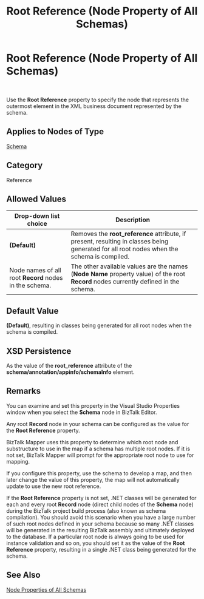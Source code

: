 ﻿---
title: Root Reference (Node Property of All Schemas)
TOCTitle: Root Reference (Node Property of All Schemas)
ms:assetid: 66ec55e0-e634-4ce0-8eb8-711b638f6272
ms:mtpsurl: https://msdn.microsoft.com/en-us/library/Aa560552(v=BTS.80)
ms:contentKeyID: 51528576
ms.date: 08/30/2017
mtps_version: v=BTS.80
---

# Root Reference (Node Property of All Schemas)

 

Use the **Root Reference** property to specify the node that represents the outermost element in the XML business document represented by the schema.

## Applies to Nodes of Type

[Schema](schema-node-properties.md)

## Category

Reference

## Allowed Values

<table>
<thead>
<tr class="header">
<th>Drop-down list choice</th>
<th>Description</th>
</tr>
</thead>
<tbody>
<tr class="odd">
<td><strong>(Default)</strong></td>
<td>Removes the <strong>root_reference</strong> attribute, if present, resulting in classes being generated for all root nodes when the schema is compiled.</td>
</tr>
<tr class="even">
<td>Node names of all root <strong>Record</strong> nodes in the schema.</td>
<td>The other available values are the names (<strong>Node Name</strong> property value) of the root <strong>Record</strong> nodes currently defined in the schema.</td>
</tr>
</tbody>
</table>


## Default Value

**(Default)**, resulting in classes being generated for all root nodes when the schema is compiled.

## XSD Persistence

As the value of the **root\_reference** attribute of the **schema/annotation/appinfo/schemaInfo** element.

## Remarks

You can examine and set this property in the Visual Studio Properties window when you select the **Schema** node in BizTalk Editor.

Any root **Record** node in your schema can be configured as the value for the **Root Reference** property.

BizTalk Mapper uses this property to determine which root node and substructure to use in the map if a schema has multiple root nodes. If it is not set, BizTalk Mapper will prompt for the appropriate root node to use for mapping.

If you configure this property, use the schema to develop a map, and then later change the value of this property, the map will not automatically update to use the new root reference.

If the **Root Reference** property is not set, .NET classes will be generated for each and every root **Record** node (direct child nodes of the **Schema** node) during the BizTalk project build process (also known as schema compilation). You should avoid this scenario when you have a large number of such root nodes defined in your schema because so many .NET classes will be generated in the resulting BizTalk assembly and ultimately deployed to the database. If a particular root node is always going to be used for instance validation and so on, you should set it as the value of the **Root Reference** property, resulting in a single .NET class being generated for the schema.

## See Also

[Node Properties of All Schemas](node-properties-of-all-schemas.md)

